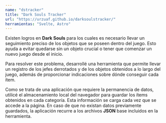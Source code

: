 ```yaml
---
name: "dstracker"
title: "Dark Souls Tracker"
url: "https://urzuaf.github.io/darksoulstracker/"
herramientas: "Svelte, Astro"
---
```


Existen logros en **Dark Souls** para los cuales es necesario llevar un seguimiento preciso de los objetos que se poseen dentro del juego. Esto ayuda a evitar quedarse sin un objeto crucial o tener que comenzar un nuevo juego desde el inicio.  

Para resolver este problema, desarrollé una herramienta que permite llevar un registro de los jefes derrotados y de los objetos obtenidos a lo largo del juego, además de proporcionar indicaciones sobre dónde conseguir cada ítem.  

Como se trata de una aplicación que requiere la permanencia de datos, utilicé el almacenamiento local del navegador para guardar los ítems obtenidos en cada categoría. Esta información se carga cada vez que se accede a la página. En caso de que no existan datos previamente guardados, la aplicación recurre a los archivos **JSON** base incluidos en la herramienta.

